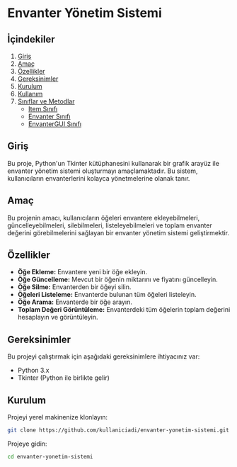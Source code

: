 # Envanter Yönetim Sistemi

## İçindekiler
1. [Giriş](#giriş)
2. [Amaç](#amaç)
3. [Özellikler](#özellikler)
4. [Gereksinimler](#gereksinimler)
5. [Kurulum](#kurulum)
6. [Kullanım](#kullanım)
7. [Sınıflar ve Metodlar](#sınıflar-ve-metodlar)
   - [Item Sınıfı](#item-sınıfı)
   - [Envanter Sınıfı](#envanter-sınıfı)
   - [EnvanterGUI Sınıfı](#envantergui-sınıfı)
## Giriş

Bu proje, Python'un Tkinter kütüphanesini kullanarak bir grafik arayüz ile envanter yönetim sistemi oluşturmayı amaçlamaktadır. Bu sistem, kullanıcıların envanterlerini kolayca yönetmelerine olanak tanır.

## Amaç

Bu projenin amacı, kullanıcıların öğeleri envantere ekleyebilmeleri, güncelleyebilmeleri, silebilmeleri, listeleyebilmeleri ve toplam envanter değerini görebilmelerini sağlayan bir envanter yönetim sistemi geliştirmektir.

## Özellikler

- **Öğe Ekleme:** Envantere yeni bir öğe ekleyin.
- **Öğe Güncelleme:** Mevcut bir öğenin miktarını ve fiyatını güncelleyin.
- **Öğe Silme:** Envanterden bir öğeyi silin.
- **Öğeleri Listeleme:** Envanterde bulunan tüm öğeleri listeleyin.
- **Öğe Arama:** Envanterde bir öğe arayın.
- **Toplam Değeri Görüntüleme:** Envanterdeki tüm öğelerin toplam değerini hesaplayın ve görüntüleyin.

## Gereksinimler

Bu projeyi çalıştırmak için aşağıdaki gereksinimlere ihtiyacınız var:

- Python 3.x
- Tkinter (Python ile birlikte gelir)

## Kurulum

Projeyi yerel makinenize klonlayın:

```bash
git clone https://github.com/kullaniciadi/envanter-yonetim-sistemi.git
```

Projeye gidin:

```bash
cd envanter-yonetim-sistemi
